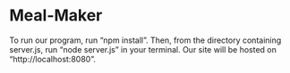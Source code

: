 # Meal-Maker

To run our program, run “npm install”. Then, from the directory containing server.js, run “node server.js” in your terminal. Our site will be hosted on “http://localhost:8080”. 